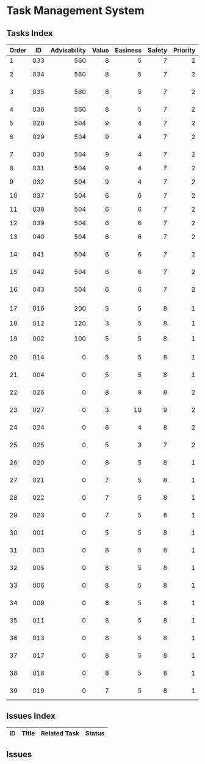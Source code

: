 # Task Management System

## Tasks Index

| Order | ID | Advisability | Value | Easiness | Safety | Priority | Status | Task | Description |
|-------|----|--------------:|------:|---------:|-------:|---------:|--------|------|-------------|
| 1 | 033 | 560 | 8 | 5 | 7 | 2 | 🔄 (Planned) | [fix_generic_section_naming_violations](./033_fix_generic_section_naming_violations.md) | Fix generic section naming violations |
| 2 | 034 | 560 | 8 | 5 | 7 | 2 | 🔄 (Planned) | [replace_custom_scripts_with_cargo_bench](./034_replace_custom_scripts_with_cargo_bench.md) | Replace custom scripts with cargo bench workflow |
| 3 | 035 | 560 | 8 | 5 | 7 | 2 | 🔄 (Planned) | [implement_statistical_significance_testing](./035_implement_statistical_significance_testing.md) | Implement statistical significance testing |
| 4 | 036 | 560 | 8 | 5 | 7 | 2 | 🔄 (Planned) | [implement_environment_specific_cv_configuration](./036_implement_environment_specific_cv_configuration.md) | Implement environment-specific CV configuration |
| 5 | 028 | 504 | 9 | 4 | 7 | 2 | 🔄 (Planned) | [fix_benchmarks_directory_structure](./028_fix_benchmarks_directory_structure.md) | Fix benchmarks directory structure |
| 6 | 029 | 504 | 9 | 4 | 7 | 2 | 🔄 (Planned) | [implement_benchkit_standard_setup_protocol](./029_implement_benchkit_standard_setup_protocol.md) | Implement benchkit standard setup protocol |
| 7 | 030 | 504 | 9 | 4 | 7 | 2 | 🔄 (Planned) | [implement_coefficient_of_variation_analysis](./030_implement_coefficient_of_variation_analysis.md) | Implement coefficient of variation analysis |
| 8 | 031 | 504 | 9 | 4 | 7 | 2 | 🔄 (Planned) | [add_measurement_context_templates](./031_add_measurement_context_templates.md) | Add measurement context templates |
| 9 | 032 | 504 | 9 | 4 | 7 | 2 | 🔄 (Planned) | [implement_automatic_documentation_updates](./032_implement_automatic_documentation_updates.md) | Implement automatic documentation updates |
| 10 | 037 | 504 | 6 | 6 | 7 | 2 | 🔄 (Planned) | [implement_cicd_integration_patterns](./037_implement_cicd_integration_patterns.md) | Implement CI/CD integration patterns |
| 11 | 038 | 504 | 6 | 6 | 7 | 2 | 🔄 (Planned) | [implement_automated_regression_detection](./038_implement_automated_regression_detection.md) | Implement automated regression detection workflow |
| 12 | 039 | 504 | 6 | 6 | 7 | 2 | 🔄 (Planned) | [standardize_benchmark_data_sizes](./039_standardize_benchmark_data_sizes.md) | Standardize benchmark data sizes |
| 13 | 040 | 504 | 6 | 6 | 7 | 2 | 🔄 (Planned) | [implement_realistic_test_data_generation](./040_implement_realistic_test_data_generation.md) | Implement realistic test data generation |
| 14 | 041 | 504 | 6 | 6 | 7 | 2 | 🔄 (Planned) | [implement_comparative_benchmark_structure](./041_implement_comparative_benchmark_structure.md) | Implement comparative benchmark structure |
| 15 | 042 | 504 | 6 | 6 | 7 | 2 | 🔄 (Planned) | [add_context_rich_benchmark_documentation](./042_add_context_rich_benchmark_documentation.md) | Add context-rich benchmark documentation |
| 16 | 043 | 504 | 6 | 6 | 7 | 2 | 🔄 (Planned) | [implement_before_after_optimization_workflow](./043_implement_before_after_optimization_workflow.md) | Implement before/after optimization workflow |
| 17 | 016 | 200 | 5 | 5 | 8 | 1 | ⏳ (In Progress) | [phase6_implementation](./016_phase6.md) | Phase 6 implementation |
| 18 | 012 | 120 | 3 | 5 | 8 | 1 | 🔄 (Planned) | [former_optimization_ref](./012_former_optimization_ref.md) | Former optimization improvements |
| 19 | 002 | 100 | 5 | 5 | 8 | 1 | ⏳ (Phase 1 Complete) | [zero_copy_parser_tokens_ref](./002_zero_copy_parser_tokens_ref.md) | Zero-copy parser tokens optimization |
| 20 | 014 | 0 | 5 | 5 | 8 | 1 | ✅ (Completed) | [wasm_support](./completed/014_wasm.md) | WebAssembly support implementation |
| 21 | 004 | 0 | 5 | 5 | 8 | 1 | ✅ (Completed) | [simd_tokenization](./completed/004_simd_tokenization.md) | SIMD tokenization implementation |
| 22 | 026 | 0 | 8 | 9 | 8 | 2 | ✅ (Completed) | [remove_obsolete_throughput_benchmark_original](./completed/026_remove_obsolete_throughput_benchmark_original.md) | Remove obsolete throughput benchmark original |
| 23 | 027 | 0 | 3 | 10 | 9 | 2 | ✅ (Completed) | [update_benchkit_integration_demo_ignore_message](./completed/027_update_benchkit_integration_demo_ignore_message.md) | Update benchkit integration demo ignore message |
| 24 | 024 | 0 | 6 | 4 | 8 | 2 | ✅ (Completed) | [convert_comprehensive_framework_comparison_to_benchkit](./completed/024_convert_comprehensive_framework_comparison_to_benchkit.md) | Convert comprehensive framework comparison to benchkit |
| 25 | 025 | 0 | 5 | 3 | 7 | 2 | ✅ (Completed) | [convert_run_all_benchmarks_to_benchkit](./completed/025_convert_run_all_benchmarks_to_benchkit.md) | Convert run all benchmarks suite to benchkit |
| 26 | 020 | 0 | 8 | 5 | 8 | 1 | ✅ (Completed) | [fix_throughput_benchmark_api](./completed/020_fix_throughput_benchmark_api.md) | Fix API mismatches in benchmarks/throughput_benchmark.rs |
| 27 | 021 | 0 | 7 | 5 | 8 | 1 | ✅ (Completed) | [modernize_simple_json_perf_test](./completed/021_modernize_simple_json_perf_test.md) | Convert simple_json_perf_test.rs to use benchkit properly |
| 28 | 022 | 0 | 7 | 5 | 8 | 1 | ✅ (Completed) | [fix_simd_performance_validation](./completed/022_fix_simd_performance_validation.md) | Update SIMD performance validation test to use benchkit |
| 29 | 023 | 0 | 7 | 5 | 8 | 1 | ✅ (Completed) | [modernize_performance_stress_test](./completed/023_modernize_performance_stress_test.md) | Convert performance stress test to benchkit compliance |
| 30 | 001 | 0 | 5 | 5 | 8 | 1 | ✅ (Completed) | [string_interning_system](./completed/001_string_interning_system.md) | String interning system implementation |
| 31 | 003 | 0 | 8 | 5 | 8 | 1 | ✅ (Completed) | [phase3_implementation](./completed/003_phase3.md) | Phase 3 implementation |
| 32 | 005 | 0 | 8 | 5 | 8 | 1 | ✅ (Completed) | [phase4_implementation](./completed/005_phase4.md) | Phase 4 implementation |
| 33 | 006 | 0 | 8 | 5 | 8 | 1 | ✅ (Completed) | [phase3_completion](./completed/006_phase3_completed_20250728.md) | Phase 3 completion tasks |
| 34 | 009 | 0 | 8 | 5 | 8 | 1 | ✅ (Completed) | [simd_json_parsing](./completed/009_simd_json_parsing.md) | SIMD JSON parsing implementation |
| 35 | 011 | 0 | 8 | 5 | 8 | 1 | ✅ (Completed) | [strs_tools_simd_ref](./completed/011_strs_tools_simd_ref.md) | Strs tools SIMD reference implementation |
| 36 | 013 | 0 | 8 | 5 | 8 | 1 | ✅ (Completed) | [phase5_implementation](./completed/013_phase5.md) | Phase 5 implementation |
| 37 | 017 | 0 | 8 | 5 | 8 | 1 | ✅ (Completed) | [command_runtime_registration_fix](./completed/017_issue_command_runtime_registration_failure.md) | Fix command runtime registration failure |
| 38 | 018 | 0 | 8 | 5 | 8 | 1 | ✅ (Completed) | [documentation_enhanced_repl](./completed/018_documentation_enhanced_repl_features.md) | Enhanced REPL features documentation |
| 39 | 019 | 0 | 7 | 5 | 8 | 1 | ✅ (Completed) | [api_consistency_command_result](./completed/019_api_consistency_command_result.md) | API consistency for command results |

## Issues Index

| ID | Title | Related Task | Status |
|----|-------|--------------|--------|

## Issues
